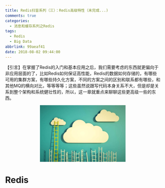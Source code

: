 ```yaml
---
title: Redis扫盲系列（三）：Redis高级特性（未完成...)
comments: true
categories:
  - 消息和缓存系列之Redis
tags:
  - Redis
  - Big Data
abbrlink: 99aeaf41
date: 2018-08-02 09:44:00
---
```

【引言】在掌握了Redis的入门和基本应用之后，我们需要考虑的东西就更偏向于非应用层面的了，比如Redis如何保证高性能，Redis的数据如何存储的，有哪些可用的集群方案，有哪些持久化方案，不同的方案之间的区别和联系都有哪些，和其他MQ的横向对比，等等等等；这些虽然说跟写代码本身关系不大，但是却是关系到整个架构和系统健壮性的，所以，这一章就重点来聊聊这些更高级一些的东西。
<div align=center><img src="https://github.com/ttfisher/images/raw/master/public/000014.jpg" width="55%"/></div>
<!-- more -->

# Redis

## 
